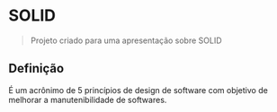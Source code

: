 
# SOLID

> Projeto criado para uma apresentação sobre SOLID

## Definição

É um acrônimo de 5 princípios de design de software com objetivo de melhorar a manutenibilidade de softwares.


